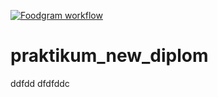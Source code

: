 [![Foodgram workflow](https://github.com/Stas767/foodgram-project-react/actions/workflows/main.yml/badge.svg)](https://github.com/Stas767/foodgram-project-react/actions/workflows/main.yml)
# praktikum_new_diplom
ddfdd
dfdfddc